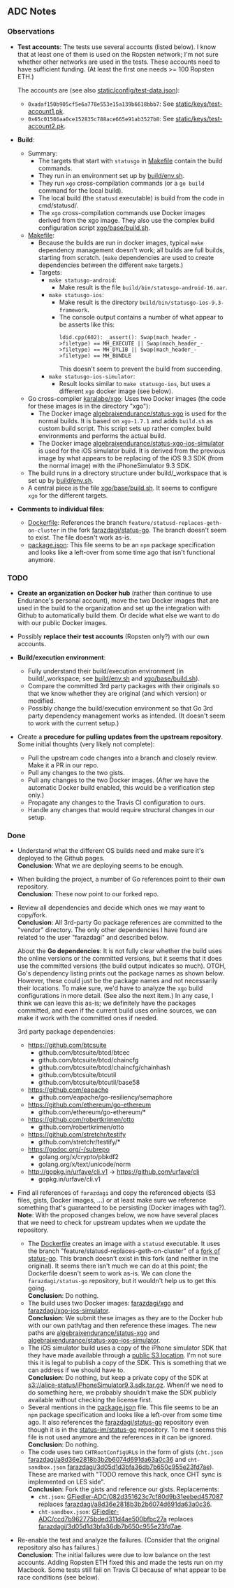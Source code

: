 ## ADC Notes

### Observations

-   **Test accounts**: The tests use several accounts (listed below). I know that at least one of them 
    is used on the Ropsten network; I'm not sure whether other networks are used in the tests. These
    accounts need to have sufficient funding. (At least the first one needs >= 100 Ropsten ETH.)
    
    The accounts are (see also 
    [static/config/test-data.json](https://github.com/AlgebraixData/status-go/blob/develop/static/config/test-data.json)):
    -   `0xadaf150b905cf5e6a778e553e15a139b6618bbb7`: See 
        [static/keys/test-account1.pk](https://github.com/AlgebraixData/status-go/blob/develop/static/keys/test-account1.pk).
    -   `0x65c01586aa0ce152835c788ace665e91ab3527b8`: See 
        [static/keys/test-account2.pk](https://github.com/AlgebraixData/status-go/blob/develop/static/keys/test-account2.pk).
    
-   **Build**: 
    -   Summary:
        -   The targets that start with `statusgo` in [Makefile](Makefile) contain the build commands.
        -   They run in an environment set up by [build/env.sh](build/env.sh). 
        -   They run `xgo` cross-compilation commands (or a `go build` command for the local build).
        -   The local build (the `statusd` executable) is build from the code in cmd/statusd/.
        -   The `xgo` cross-compilation commands use Docker images derived from the xgo image. They
            also use the complex build configuration script [xgo/base/build.sh](xgo/base/build.sh).
    -   [Makefile](Makefile):
        -   Because the builds are run in docker images, typical `make` dependency management 
            doesn't work; all builds are full builds, starting from scratch. (`make` dependencies 
            are used to create dependencies between the different `make` targets.)
        -   Targets:
            -   `make statusgo-android`:
                -   Make result is the file `build/bin/statusgo-android-16.aar`.
            -   `make statusgo-ios`:
                -   Make result is the directory `build/bin/statusgo-ios-9.3-framework`.
                -   The console output contains a number of what appear to be asserts like this:
                    ```
                    ldid.cpp(602): _assert(): Swap(mach_header_->filetype) == MH_EXECUTE || Swap(mach_header_->filetype) == MH_DYLIB || Swap(mach_header_->filetype) == MH_BUNDLE
                    ```
                    This doesn't seem to prevent the build from succeeding.
            -   `make statusgo-ios-simulator`:
                -   Result looks similar to `make statusgo-ios`, but uses a different `xgo` docker 
                    image (see below).
    -   Go cross-compiler [karalabe/xgo](https://github.com/karalabe/xgo): Uses two Docker
        images (the code for these images is in the directory "xgo"):
        -   The Docker image 
            [algebraixendurance/status-xgo](https://hub.docker.com/r/algebraixendurance/status-xgo/)
            is used for the normal builds. It is based on `xgo-1.7.1` and adds `build.sh` as custom 
            build script. This script sets up rather complex build environments and performs the 
            actual build. 
        -   The Docker image
            [algebraixendurance/status-xgo-ios-simulator](https://hub.docker.com/r/algebraixendurance/status-xgo-ios-simulator/)
            is used for the iOS simulator build. It is derived from the previous image by what 
            appears to be replacing of the iOS 9.3 SDK (from the normal image) with the 
            iPhoneSimulator 9.3 SDK.
    -   The build runs in a directory structure under build/_workspace that is set up by 
        [build/env.sh](build/env.sh).
    -   A central piece is the file [xgo/base/build.sh](xgo/base/build.sh). It seems to configure
        `xgo` for the different targets.

-   **Comments to individual files**:
    -   [Dockerfile](Dockerfile): References the branch `feature/statusd-replaces-geth-on-cluster` 
        in the fork [farazdagi/status-go](https://github.com/farazdagi/status-go). The branch 
        doesn't seem to exist. The file doesn't work as-is.
    -   [package.json](package.json): This file seems to be an `npm` package specification and looks 
        like a left-over from some time ago that isn't functional anymore.

### TODO

-   **Create an organization on Docker hub** (rather than continue to use Endurance's personal 
    account), move the two Docker images that are used in the build to the organization and set up 
    the integration with Github to automatically build them. Or decide what else we want to do with 
    our public Docker images.
    
-   Possibly **replace their test accounts** (Ropsten only?) with our own accounts.

-   **Build/execution environment**:
    -   Fully understand their build/execution environment (in build/_workspace; see 
        [build/env.sh](build/env.sh) and [xgo/base/build.sh](xgo/base/build.sh)). 
    -   Compare the committed 3rd party packages with their originals so that we know whether they 
        are original (and which version) or modified. 
    -   Possibly change the build/execution environment so that Go 3rd party dependency management 
        works as intended. (It doesn't seem to work with the current setup.)

-   Create a **procedure for pulling updates from the upstream repository**. Some initial thoughts 
    (very likely not complete):
    -   Pull the upstream code changes into a branch and closely review. Make it a PR in our repo.
    -   Pull any changes to the two gists.
    -   Pull any changes to the two Docker images. (After we have the automatic Docker build 
        enabled, this would be a verification step only.)
    -   Propagate any changes to the Travis CI configuration to ours.
    -   Handle any changes that would require structural changes in our setup.
     
### Done

-   Understand what the different OS builds need and make sure it's deployed to the Github 
    pages.  
    **Conclusion**: What we are deploying seems to be enough.

-   When building the project, a number of Go references  point to their own repository.  
    **Conclusion**: These now point to our forked repo.

-   Review all dependencies and decide which ones we may want to copy/fork.  
    **Conclusion**: All 3rd-party Go package references are committed to the "vendor" directory.
    The only other dependencies I have found are related to the user "farazdagi" and described
    below.

    About the **Go dependencies**: It is not fully clear whether the build uses the online
    versions or the committed versions, but it seems that it does use the committed versions (the
    build output indicates so much). OTOH, Go's dependency listing prints out the package names as
    shown below. However, these could just be the package names and not necessarily their locations.
    To make sure, we'd have to analyze the `xgo` build configurations in more detail. (See also the
    next item.) In any case, I think we can leave this as-is; we definitely have the packages
    committed, and even if the current build uses online sources, we can make it work with the
    committed ones if needed.

    3rd party package dependencies:

    -   https://github.com/btcsuite
        -   github.com/btcsuite/btcd/btcec
        -   github.com/btcsuite/btcd/chaincfg
        -   github.com/btcsuite/btcd/chaincfg/chainhash
        -   github.com/btcsuite/btcutil
        -   github.com/btcsuite/btcutil/base58
    -   https://github.com/eapache
        -   github.com/eapache/go-resiliency/semaphore
    -   https://github.com/ethereum/go-ethereum
        -   github.com/ethereum/go-ethereum/*
    -   https://github.com/robertkrimen/otto
        -   github.com/robertkrimen/otto
    -   https://github.com/stretchr/testify
        -   github.com/stretchr/testify/*
    -   https://godoc.org/-/subrepo
        -   golang.org/x/crypto/pbkdf2
        -   golang.org/x/text/unicode/norm
    -   http://gopkg.in/urfave/cli.v1 -> https://github.com/urfave/cli
        -   gopkg.in/urfave/cli.v1

-   Find all references of `farazdagi` and copy the referenced objects (S3 files, gists,
    Docker images, ...) or at least make sure we reference something that's guaranteed
    to be persisting (Docker images with tag?).  
    **Note**: With the proposed changes below, we now have several places that we need to
    check for upstream updates when we update the repository.

    -   The [Dockerfile](Dockerfile) creates an image with a `statusd` executable. It uses the
        branch "feature/statusd-replaces-geth-on-cluster" of a
        [fork of status-go](https://github.com/farazdagi/status-go). This branch doesn't exist
        in this fork (and neither in the original). It seems there isn't much we can do at this
        point; the Dockerfile doesn't seem to work as-is. We can clone the `farazdagi/status-go`
        repository, but it wouldn't help us to get this going.  
        **Conclusion**: Do nothing.
    -   The build uses two Docker images: [farazdagi/xgo](https://hub.docker.com/r/farazdagi/xgo/)
        and [farazdagi/xgo-ios-simulator](https://hub.docker.com/r/farazdagi/xgo-ios-simulator/).  
        **Conclusion**: We submit these images as they are to the Docker hub with our own
        path/tag and then reference these images. The new paths are
        [algebraixendurance/status-xgo](https://hub.docker.com/r/algebraixendurance/status-xgo/)
        and
        [algebraixendurance/status-xgo-ios-simulator](https://hub.docker.com/r/algebraixendurance/status-xgo-ios-simulator/).
    -   The iOS simulator build uses a copy of the iPhone simulator SDK that they have made 
        available through a
        [public S3 location](https://s3.amazonaws.com/farazdagi/status-im/iPhoneSimulator9.3.sdk.tar.gz). 
        I'm not sure this it is legal to publish a copy of the SDK. This is something that we can 
        address if we should have to.  
        **Conclusion**: Do nothing, but keep a private copy of the SDK at
        [s3://alice-status/iPhoneSimulator9.3.sdk.tar.gz](https://s3.amazonaws.com/alice-status/iPhoneSimulator9.3.sdk.tar.gz).
        When/if we need to do something here, we probably shouldn't make the SDK publicly available
        without checking the license first.
    -   Several mentions in the [package.json](package.json) file. This file seems to be an 
        `npm` package specification and looks like a left-over from some time ago. It also references 
        the [farazdagi/status-go](https://github.com/farazdagi/status-go) repository even though it 
        is in the [status-im/status-go](https://github.com/status-im/status-go) repository. To me it 
        seems this file is not used anymore and the references in it can be ignored.  
        **Conclusion**: Do nothing.
    -   The code uses two `CHTRootConfigURL`s in the form of gists (`cht.json`
        [farazdagi/a8d36e2818b3b2b6074d691da63a0c36](https://gist.githubusercontent.com/farazdagi/a8d36e2818b3b2b6074d691da63a0c36)
        and `cht-sandbox.json`
        [farazdagi/3d05d1d3bfa36db7b650c955e23fd7ae](https://gist.githubusercontent.com/farazdagi/3d05d1d3bfa36db7b650c955e23fd7ae)).
        These are marked with "TODO remove this hack, once CHT sync is implemented on LES side".  
        **Conclusion**: Fork the gists and reference our gists. Replacements:
        -   `cht.json`: [GFiedler-ADC/082d351623c7cf80d9b31eebed457087](https://gist.github.com/GFiedler-ADC/082d351623c7cf80d9b31eebed457087) replaces [farazdagi/a8d36e2818b3b2b6074d691da63a0c36](https://gist.githubusercontent.com/farazdagi/a8d36e2818b3b2b6074d691da63a0c36).
        -   `cht-sandbox.json`: [GFiedler-ADC/ccd7b962775bded311d4ae500bfbc27a](https://gist.github.com/GFiedler-ADC/ccd7b962775bded311d4ae500bfbc27a) replaces [farazdagi/3d05d1d3bfa36db7b650c955e23fd7ae](https://gist.githubusercontent.com/farazdagi/3d05d1d3bfa36db7b650c955e23fd7ae).
        
-   Re-enable the test and analyze the failures. (Consider that the original repository also 
    has failures.)  
    **Conclusion**: The initial failures were due to low balance on the test accounts. Adding 
    Ropsten ETH fixed this and made the tests run on my Macbook. Some tests still fail on Travis CI
    because of what appear to be race conditions (see below).


